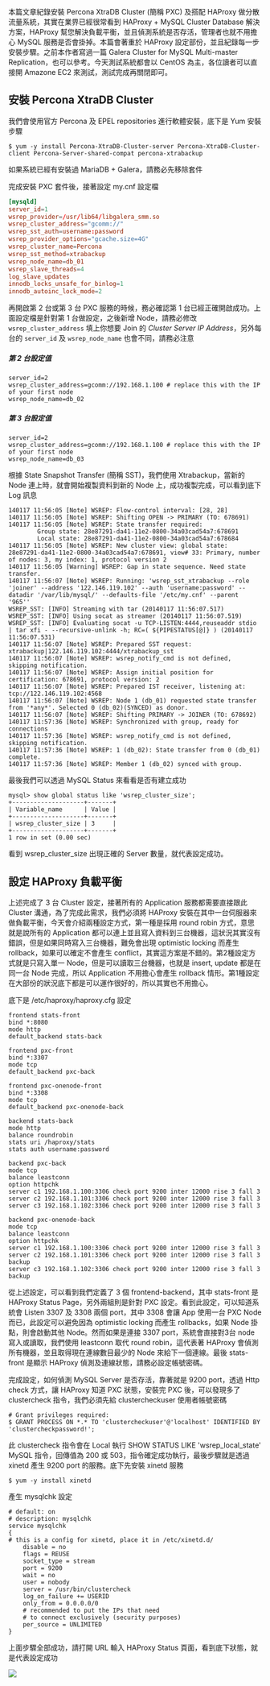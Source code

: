 本篇文章紀錄安裝 Percona XtraDB Cluster (簡稱 PXC) 及搭配 HAProxy 做分散流量系統，其實在業界已經很常看到 HAProxy + MySQL Cluster Database 解決方案，HAProxy 幫您解決負載平衡，並且偵測系統是否存活，管理者也就不用擔心 MySQL 服務是否會掛掉。本篇會著重於 HAProxy 設定部份，並且紀錄每一步安裝步驟。之前本作者寫過一篇 Galera Cluster for MySQL Multi-master Replication，也可以參考。今天測試系統都會以 CentOS 為主，各位讀者可以直接開 Amazone EC2 來測試，測試完成再關閉即可。

## 安裝 Percona XtraDB Cluster
我們會使用官方 Percona 及 EPEL repositories 進行軟體安裝，底下是 Yum 安裝步驟

```shell
$ yum -y install Percona-XtraDB-Cluster-server Percona-XtraDB-Cluster-client Percona-Server-shared-compat percona-xtrabackup
```

如果系統已經有安裝過 MariaDB + Galera，請務必先移除套件

完成安裝 PXC 套件後，接著設定 my.cnf 設定檔

```conf
[mysqld]
server_id=1
wsrep_provider=/usr/lib64/libgalera_smm.so
wsrep_cluster_address="gcomm://"
wsrep_sst_auth=username:password
wsrep_provider_options="gcache.size=4G"
wsrep_cluster_name=Percona
wsrep_sst_method=xtrabackup
wsrep_node_name=db_01
wsrep_slave_threads=4
log_slave_updates
innodb_locks_unsafe_for_binlog=1
innodb_autoinc_lock_mode=2
```

再開啟第 2 台或第 3 台 PXC 服務的時候，務必確認第 1 台已經正確開啟成功。上面設定檔是針對第 1 台做設定，之後新增 Node，請務必修改 `wsrep_cluster_address` 填上你想要 Join 的 *Cluster Server IP Address*，另外每台的 `server_id` 及 `wsrep_node_name` 也會不同，請務必注意

##### 第 2 台設定值

```
server_id=2
wsrep_cluster_address=gcomm://192.168.1.100 # replace this with the IP of your first node
wsrep_node_name=db_02
```

##### 第 3 台設定值

```
server_id=2
wsrep_cluster_address=gcomm://192.168.1.100 # replace this with the IP of your first node
wsrep_node_name=db_03
```

根據 State Snapshot Transfer (簡稱 SST)，我們使用 Xtrabackup，當新的 Node 連上時，就會開始複製資料到新的 Node 上，成功複製完成，可以看到底下 Log 訊息

```
140117 11:56:05 [Note] WSREP: Flow-control interval: [28, 28]
140117 11:56:05 [Note] WSREP: Shifting OPEN -> PRIMARY (TO: 678691)
140117 11:56:05 [Note] WSREP: State transfer required:
        Group state: 28e87291-da41-11e2-0800-34a03cad54a7:678691
        Local state: 28e87291-da41-11e2-0800-34a03cad54a7:678684
140117 11:56:05 [Note] WSREP: New cluster view: global state: 28e87291-da41-11e2-0800-34a03cad54a7:678691, view# 33: Primary, number of nodes: 3, my index: 1, protocol version 2
140117 11:56:05 [Warning] WSREP: Gap in state sequence. Need state transfer.
140117 11:56:07 [Note] WSREP: Running: 'wsrep_sst_xtrabackup --role 'joiner' --address '122.146.119.102' --auth 'username:password' --datadir '/var/lib/mysql/' --defaults-file '/etc/my.cnf' --parent '965''
WSREP_SST: [INFO] Streaming with tar (20140117 11:56:07.517)
WSREP_SST: [INFO] Using socat as streamer (20140117 11:56:07.519)
WSREP_SST: [INFO] Evaluating socat -u TCP-LISTEN:4444,reuseaddr stdio | tar xfi - --recursive-unlink -h; RC=( ${PIPESTATUS[@]} ) (20140117 11:56:07.531)
140117 11:56:07 [Note] WSREP: Prepared SST request: xtrabackup|122.146.119.102:4444/xtrabackup_sst
140117 11:56:07 [Note] WSREP: wsrep_notify_cmd is not defined, skipping notification.
140117 11:56:07 [Note] WSREP: Assign initial position for certification: 678691, protocol version: 2
140117 11:56:07 [Note] WSREP: Prepared IST receiver, listening at: tcp://122.146.119.102:4568
140117 11:56:07 [Note] WSREP: Node 1 (db_01) requested state transfer from '*any*'. Selected 0 (db_02)(SYNCED) as donor.
140117 11:56:07 [Note] WSREP: Shifting PRIMARY -> JOINER (TO: 678692)
140117 11:57:36 [Note] WSREP: Synchronized with group, ready for connections
140117 11:57:36 [Note] WSREP: wsrep_notify_cmd is not defined, skipping notification.
140117 11:57:36 [Note] WSREP: 1 (db_02): State transfer from 0 (db_01) complete.
140117 11:57:36 [Note] WSREP: Member 1 (db_02) synced with group.
```

最後我們可以透過 MySQL Status 來看看是否有建立成功

```
mysql> show global status like 'wsrep_cluster_size';
+--------------------+-------+
| Variable_name      | Value |
+--------------------+-------+
| wsrep_cluster_size | 3     |
+--------------------+-------+
1 row in set (0.00 sec)
```

看到 wsrep_cluster_size 出現正確的 Server 數量，就代表設定成功。

## 設定 HAProxy 負載平衡

上述完成了 3 台 Cluster 設定，接著所有的 Application 服務都需要直接跟此 Cluster 溝通，為了完成此需求，我們必須將 HAProxy 安裝在其中一台伺服器來做負載平衡，今天會介紹兩種設定方式，第一種是採用 round robin 方式，意思就是說所有的 Application 都可以連上並且寫入資料到三台機器，這狀況其實沒有錯誤，但是如果同時寫入三台機器，難免會出現 optimistic locking 而產生 rollback，如果可以確定不會產生 conflict，其實這方案是不錯的。第2種設定方式就是只寫入單一 Node，但是可以讀取三台機器，也就是 insert, update 都是在同一台 Node 完成，所以 Application 不用擔心會產生 rollback 情形。第1種設定在大部份的狀況底下都是可以運作很好的，所以其實也不用擔心。

底下是 /etc/haproxy/haproxy.cfg 設定

```
frontend stats-front
bind *:8080
mode http
default_backend stats-back

frontend pxc-front
bind *:3307
mode tcp
default_backend pxc-back

frontend pxc-onenode-front
bind *:3308
mode tcp
default_backend pxc-onenode-back

backend stats-back
mode http
balance roundrobin
stats uri /haproxy/stats
stats auth username:password

backend pxc-back
mode tcp
balance leastconn
option httpchk
server c1 192.168.1.100:3306 check port 9200 inter 12000 rise 3 fall 3
server c2 192.168.1.101:3306 check port 9200 inter 12000 rise 3 fall 3
server c3 192.168.1.102:3306 check port 9200 inter 12000 rise 3 fall 3

backend pxc-onenode-back
mode tcp
balance leastconn
option httpchk
server c1 192.168.1.100:3306 check port 9200 inter 12000 rise 3 fall 3
server c2 192.168.1.101:3306 check port 9200 inter 12000 rise 3 fall 3 backup
server c3 192.168.1.102:3306 check port 9200 inter 12000 rise 3 fall 3 backup
```

從上述設定，可以看到我們定義了 3 個 frontend-backend，其中 stats-front 是 HAProxy Status Page，另外兩組則是針對 PXC 設定。看到此設定，可以知道系統會 Listen 3307 及 3308 兩個 port，其中 3308 會讓 App 使用一台 PXC Node 而已，此設定可以避免因為 optimistic locking 而產生 rollbacks，如果 Node 掛點，則會啟動其他 Node。然而如果是連接 3307 port，系統會直接對3台 node 寫入或讀取，我們使用 leastconn 取代 round robin，這代表著 HAProxy 會偵測所有機器，並且取得現在連線數目最少的 Node 來給下一個連線。最後 stats-front 是顯示 HAProxy 偵測及連線狀態，請務必設定帳號密碼。

完成設定，如何偵測 MySQL Server 是否存活，靠著就是 9200 port，透過 Http check 方式，讓 HAProxy 知道 PXC 狀態，安裝完 PXC 後，可以發現多了 clustercheck 指令，我們必須先給 clustercheckuser 使用者帳號密碼

```
# Grant privileges required:
$ GRANT PROCESS ON *.* TO 'clustercheckuser'@'localhost' IDENTIFIED BY 'clustercheckpassword!';
```

此 clustercheck 指令會在 Local 執行 SHOW STATUS LIKE 'wsrep_local_state' MySQL 指令，回傳值為 200 或 503，指令確定成功執行，最後步驟就是透過 xinetd 產生 9200 port 的服務。底下先安裝 xinetd 服務

```
$ yum -y install xinetd
```

產生 mysqlchk 設定

```
# default: on
# description: mysqlchk
service mysqlchk
{
# this is a config for xinetd, place it in /etc/xinetd.d/
    disable = no
    flags = REUSE
    socket_type = stream
    port = 9200
    wait = no
    user = nobody
    server = /usr/bin/clustercheck
    log_on_failure += USERID
    only_from = 0.0.0.0/0
    # recommended to put the IPs that need
    # to connect exclusively (security purposes)
    per_source = UNLIMITED
}
```

上面步驟全部成功，請打開 URL 輸入 HAProxy Status 頁面，看到底下狀態，就是代表設定成功

![](http://www.flickr.com/photos/appleboy/12029396533/)

